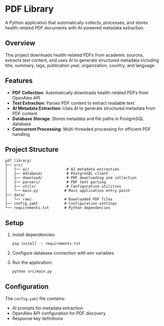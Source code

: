 # PDF Library

A Python application that automatically collects, processes, and stores health-related PDF documents with AI-powered metadata extraction.

## Overview

This project downloads health-related PDFs from academic sources, extracts text content, and uses AI to generate structured metadata including title, summary, tags, publication year, organization, country, and language.

## Features

- **PDF Collection**: Automatically downloads health-related PDFs from OpenAlex API
- **Text Extraction**: Parses PDF content to extract readable text
- **AI Metadata Extraction**: Uses AI to generate structured metadata from PDF content
- **Database Storage**: Stores metadata and file paths in PostgreSQL database
- **Concurrent Processing**: Multi-threaded processing for efficient PDF handling

## Project Structure

```
pdf_library/
├── src/
│   ├── ai/                 # AI metadata extraction
│   ├── database/           # PostgreSQL client
│   ├── download/           # PDF downloading and collection
│   ├── parsers/            # PDF text parsing
│   ├── utils/              # Configuration utilities
│   └── main.py            # Main application entry point
├── data/
│   └── raw/               # Downloaded PDF files
├── config.yaml            # Configuration settings
└── requirements.txt       # Python dependencies
```

## Setup

1. Install dependencies:
   ```bash
   pip install -r requirements.txt
   ```

2. Configure database connection with env variables

3. Run the application:
   ```bash
   python src/main.py
   ```

## Configuration

The `config.yaml` file contains:
- AI prompts for metadata extraction
- OpenAlex API configuration for PDF discovery
- Response key definitions
